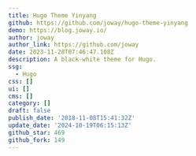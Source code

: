 ```yaml
---
title: Hugo Theme Yinyang
github: https://github.com/joway/hugo-theme-yinyang
demo: https://blog.joway.io/
author: joway
author_link: https://github.com/joway
date: 2023-11-28T07:46:47.108Z
description: A black-white theme for Hugo.
ssg:
  - Hugo
css: []
ui: []
cms: []
category: []
draft: false
publish_date: '2018-11-08T15:41:32Z'
update_date: '2024-10-19T06:15:13Z'
github_star: 469
github_fork: 149
---
```


